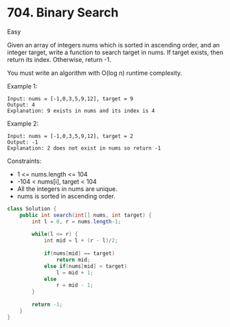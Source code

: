 # 704. Binary Search
Easy


Given an array of integers nums which is sorted in ascending order, and an integer target, write a function to search target in nums. If target exists, then return its index. Otherwise, return -1.

You must write an algorithm with O(log n) runtime complexity.

 

Example 1:
```
Input: nums = [-1,0,3,5,9,12], target = 9
Output: 4
Explanation: 9 exists in nums and its index is 4
```
Example 2:
```
Input: nums = [-1,0,3,5,9,12], target = 2
Output: -1
Explanation: 2 does not exist in nums so return -1
 ```

Constraints:

- 1 <= nums.length <= 104
- -104 < nums[i], target < 104
- All the integers in nums are unique.
- nums is sorted in ascending order.

```java
class Solution {
    public int search(int[] nums, int target) {
        int l = 0, r = nums.length-1;
        
        while(l <= r) {
            int mid = l + (r - l)/2;
            
            if(nums[mid] == target)
                return mid;
            else if(nums[mid] < target)
                l = mid + 1;
            else
                r = mid - 1;
        }
        
        return -1;
    }
}
```
